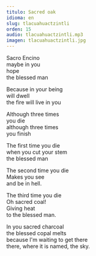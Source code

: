 ```yaml
---
titulo: Sacred oak
idioma: en
slug: tlacuahuactzintli
orden: 15
audio: tlacuahuactzintli.mp3
imagen: tlacuahuactzintli.jpg
---
```


Sacro Encino<br>
maybe in you<br>
hope<br>
the blessed man<br>

Because in your being<br>
will dwell<br>
the fire will live in you<br>

Although three times<br>
you die<br>
although three times<br>
you finish<br>

The first time you die<br>
when you cut your stem<br>
the blessed man<br>

The second time you die<br>
Makes you see<br>
and be in hell.<br>

The third time you die<br>
Oh sacred coal!<br>
Giving heat<br>
to the blessed man.<br>

In you sacred charcoal<br>
the blessed copal melts<br>
because I'm waiting to get there<br>
there, where it is named, the sky.<br>
